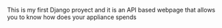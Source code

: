 This is my first Django proyect and it is an API based webpage that allows you to know how does your appliance spends
